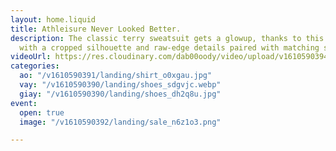 ```yaml
---
layout: home.liquid
title: Athleisure Never Looked Better.
description: The classic terry sweatsuit gets a glowup, thanks to this Alto hoodie
  with a cropped silhouette and raw-edge details paired with matching sweatpants.
videoUrl: https://res.cloudinary.com/dab00oody/video/upload/v1610590394/landing/video_sna4xd.mp4
categories:
  ao: "/v1610590391/landing/shirt_o0xgau.jpg"
  vay: "/v1610590390/landing/shoes_sdgvjc.webp"
  giay: "/v1610590390/landing/shoes_dh2q8u.jpg"
event:
  open: true
  image: "/v1610590392/landing/sale_n6z1o3.png"

---
```

